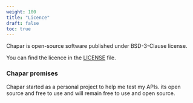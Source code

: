 ```yaml
---
weight: 100
title: "Licence"
draft: false
toc: true
---
```


Chapar is open-source software published under BSD-3-Clause license.

You can find the licence in the [LICENSE](https://github.com/chapar-rest/chapar/blob/main/LICENSE) file.

### Chapar promises

Chapar started as a personal project to help me test my APIs. its open source and free to use and will remain free to use and open source.
